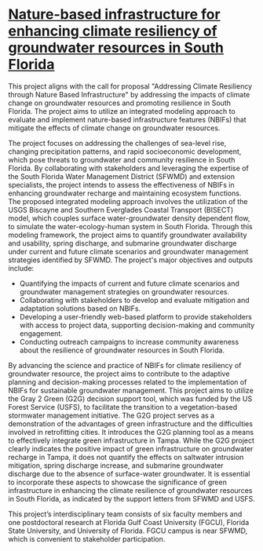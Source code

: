 # [Nature-based infrastructure for enhancing climate resiliency of groundwater resources in South Florida](https://aselshall.github.io/nbi)

This project aligns with the call for proposal "Addressing Climate Resiliency through Nature Based Infrastructure" by addressing the impacts of climate change on groundwater resources and promoting resilience in South Florida. The project aims to utilize an integrated modeling approach to evaluate and implement nature-based infrastructure features (NBIFs) that mitigate the effects of climate change on groundwater resources.  
   
The project focuses on addressing the challenges of sea-level rise, changing precipitation patterns, and rapid socioeconomic development, which pose threats to groundwater and community resilience in South Florida. By collaborating with stakeholders and leveraging the expertise of the South Florida Water Management District (SFWMD) and extension specialists, the project intends to assess the effectiveness of NBIFs in enhancing groundwater recharge and maintaining ecosystem functions.
The proposed integrated modeling approach involves the utilization of the USGS Biscayne and Southern Everglades Coastal Transport (BISECT) model, which couples surface water-groundwater density dependent flow, to simulate the water-ecology-human system in South Florida. Through this modeling framework, the project aims to quantify groundwater availability and usability, spring discharge, and submarine groundwater discharge under current and future climate scenarios and groundwater management strategies identified by SFWMD. The project's major objectives and outputs include:
- Quantifying the impacts of current and future climate scenarios and groundwater management strategies on groundwater resources.
- Collaborating with stakeholders to develop and evaluate mitigation and adaptation solutions based on NBIFs.
- Developing a user-friendly web-based platform to provide stakeholders with access to project data, supporting decision-making and community engagement.
- Conducting outreach campaigns to increase community awareness about the resilience of groundwater resources in South Florida.
   
By advancing the science and practice of NBIFs for climate resiliency of groundwater resource, the project aims to contribute to the adaptive planning and decision-making processes related to the implementation of NBIFs for sustainable groundwater management. This project aims to utilize the Gray 2 Green (G2G) decision support tool, which was funded by the US Forest Service (USFS), to facilitate the transition to a vegetation-based stormwater management initiative. The G2G project serves as a demonstration of the advantages of green infrastructure and the difficulties involved in retrofitting cities. It introduces the G2G planning tool as a means to effectively integrate green infrastructure in Tampa. While the G2G project clearly indicates the positive impact of green infrastructure on groundwater recharge in Tampa, it does not quantify the effects on saltwater intrusion mitigation, spring discharge increase, and submarine groundwater discharge due to the absence of surface-water groundwater. It is essential to incorporate these aspects to showcase the significance of green infrastructure in enhancing the climate resilience of groundwater resources in South Florida, as indicated by the support letters from SFWMD and USFS.
  
This project’s interdisciplinary team consists of six faculty members and one postdoctoral research at Florida Gulf Coast University (FGCU), Florida State University, and University of Florida. FGCU campus is near SFWMD, which is convenient to stakeholder participation.
